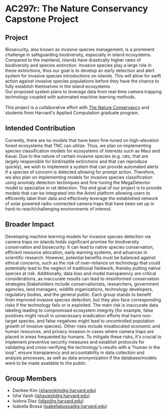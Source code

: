 # AC297r: The Nature Conservancy Capstone Project

## Project
Biosecurity, also known as invasive species management, is a prominent challenge in safeguarding biodiversity, especially in island ecosystems. Compared to the mainland, islands have drastically higher rates of biodiversity and species extinction. Invasive species play a large role in these extinctions, thus our goal is to develop an early detection and alert system for invasive species introductions on islands. This will allow for swift action against invasive species populations before they have the chance to fully establish themselves in the island ecosystems. \
Our proposed system plans to leverage data from real-time camera trapping technology coupled with automated machine learning methods. \
\
This project is a collaborative effort with [The Nature Conservancy](https://www.nature.org/en-us/) and students from Harvard's Applied Computation graduate program.

## Intended Contribution
Currently, there are no models that have been fine-tuned on high-elevation forest ecosystems that TNC can utilize. Thus, we plan on implementing species classification models for ecosystems of interests such as Maui and Kauai. Due to the nature of certain invasive species (e.g. rats, that are largely responsible for bird/reptile extinctions and that can reproduce quickly), we wish to implement a system that can provide automated alerts if a species of concern is detected allowing for prompt action. Therefore, we also plan on implementing models for invasive species classification using anomaly detection techniques and fine-tuning the MegaDetector model to specialize in rat detection. The end goal of our project is to provide models that can be integrated into the Animl platform allowing users to efficiently label their data and effectively leverage the established network of solar powered radio-connected camera traps that have been set up in hard-to-reach/challenging environments of interest. 

## Broader Impact
Developing machine learning models for invasive species detection via camera traps on islands holds significant promise for biodiversity conservation and biosecurity. It can lead to native species conservation, efficient resource allocation, early warning systems, and advances in scientific research. However, potential benefits must be balanced against ethical concerns, such as the risk of over-reliance on technology that could potentially lead to the neglect of traditional fieldwork, thereby putting native species at risk. Additionally, data bias and model transparency are critical considerations, as inaccurate results can lead to misinformed conservation strategies.Stakeholders include conservationists, researchers, government agencies, land managers, wildlife organizations, technology developers, regulatory bodies, and the general public. Each group stands to benefit from improved invasive species detection, but they also face corresponding risks if the technology fails or is exploited. The main risk is inaccurate data labeling leading to compromised ecosystem integrity (for example, false positives might result in unnecessary eradication efforts that harm non-target species, and false negatives might lead to uncontrolled population growth of invasive species). Other risks include misallocated economic and human resources, and privacy invasion in cases where camera traps are placed in areas frequented by humans. To mitigate these risks, it's crucial to implement preventive security measures and establish protocols for validating and cross-verifying the technology's results with a “human in the loop”, ensure transparency and accountability in data collection and analysis processes, as well as data anonymization if the database/models were to be made available to the public.


## Group Members
- Danhee Kim (sharonkim@g.harvard.edu)
- Isha Vaish (ishavaish@g.harvard.edu)
- Isidora Diaz (idiaz@g.harvard.edu)
- Isabella Bossa (isabellabossa@g.harvard.edu)